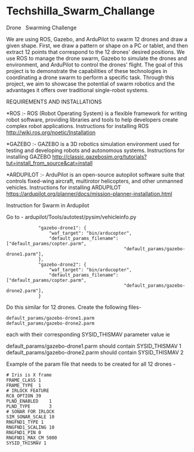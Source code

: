 # Techshilla_Swarm_Challange
Drone   Swarming Challenge

We are using ROS, Gazebo, and ArduPilot to swarm 12 drones and draw a given shape. First, we draw a pattern or shape on a PC or tablet, and then extract 12 points that correspond to the 12 drones' desired positions. We use ROS to manage the drone swarm, Gazebo to simulate the drones and environment, and ArduPilot to control the drones' flight. The goal of this project is to demonstrate the capabilities of these technologies in coordinating a drone swarm to perform a specific task. Through this project, we aim to showcase the potential of swarm robotics and the advantages it offers over traditional single-robot systems.

REQUIREMENTS AND INSTALLATIONS

 *ROS 
:- 
ROS (Robot Operating System) is a flexible framework for writing robot software, providing libraries and tools to help developers create complex robot applications.
Instructions for installing ROS http://wiki.ros.org/noetic/Installation

*GAZEBO 
:- 
GAZEBO is a 3D robotics simulation environment used for testing and developing robots and autonomous systems.
Instructions for installing GAZEBO http://classic.gazebosim.org/tutorials?tut=install_from_source&cat=install

*ARDUPILOT 
:-
ArduPilot is an open-source autopilot software suite that controls fixed-wing aircraft, multirotor helicopters, and other unmanned vehicles.
Instructions for installing ARDUPILOT https://ardupilot.org/planner/docs/mission-planner-installation.html

Instruction for Swarm in Ardupilot

Go to - ardupilot/Tools/autotest/pysim/vehicleinfo.py
```
            "gazebo-drone1": {
                "waf_target": "bin/arducopter",
                "default_params_filename": ["default_params/copter.parm",
                                            "default_params/gazebo-drone1.parm"],
            },
            "gazebo-drone2": {
                "waf_target": "bin/arducopter",
                "default_params_filename": ["default_params/copter.parm",
                                            "default_params/gazebo-drone2.parm"],
            }
```

Do this similar for 12 drones.
Create the following files- 

```
default_params/gazebo-drone1.parm
default_params/gazebo-drone2.parm
```

each with their corresponding SYSID_THISMAV parameter value ie

default_params/gazebo-drone1.parm should contain SYSID_THISMAV 1
default_params/gazebo-drone2.parm should contain SYSID_THISMAV 2

Example of the param file that needs to be created for all 12 drones -

```
# Iris is X frame
FRAME_CLASS 1
FRAME_TYPE  1
# IRLOCK FEATURE
RC8_OPTION 39
PLND_ENABLED    1
PLND_TYPE       3
# SONAR FOR IRLOCK
SIM_SONAR_SCALE 10
RNGFND1_TYPE 1
RNGFND1_SCALING 10
RNGFND1_PIN 0
RNGFND1_MAX_CM 5000
SYSID_THISMAV 1
```

